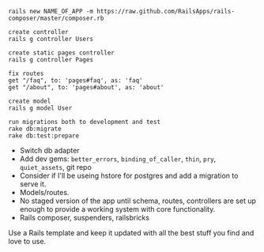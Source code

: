     rails new NAME_OF_APP -m https://raw.github.com/RailsApps/rails-composer/master/composer.rb

    create controller
    rails g controller Users

    create static pages controller
    rails g controller Pages

    fix routes
    get "/faq", to: 'pages#faq', as: 'faq'
    get "/about", to: 'pages#about', as: 'about'

    create model
    rails g model User

    run migrations both to development and test
    rake db:migrate
    rake db:test:prepare



- Switch db adapter
- Add dev gems: `better_errors`, `binding_of_caller`, `thin`, `pry`, `quiet_assets`, git repo
- Consider if I'll be useing hstore for postgres and add a migration to serve it.
- Models/routes.
- No staged version of the app until schema, routes, controllers are set up enough to provide a working system with core functionality.
- Rails composer, suspenders, railsbricks


Use a Rails template and keep it updated with all the best stuff you find and love to use.
